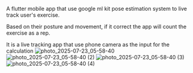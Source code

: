 A flutter mobile app that use google ml kit pose estimation system to live track user's exercise.

Based on their posture and movement, if it correct the app will count the exercise as a rep.

It is a live tracking app that use phone camera as the input for the calculation
![photo_2025-07-23_05-58-40](https://github.com/user-attachments/assets/4a1a3607-1ffe-4b77-be03-f4c3dc4b88c4)
![photo_2025-07-23_05-58-40 (2)](https://github.com/user-attachments/assets/9e786975-01c2-4ee7-8feb-46526767321a)
![photo_2025-07-23_05-58-40 (3)](https://github.com/user-attachments/assets/25afeb12-9fd5-4375-98f2-b77639be7aec)
![photo_2025-07-23_05-58-40 (4)](https://github.com/user-attachments/assets/323abcf0-3e63-4f24-8484-994af5ac46f5)
